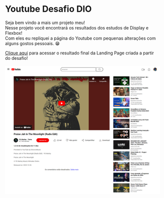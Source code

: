 # Youtube Desafio DIO

Seja bem vindo a mais um projeto meu! <br>
Nesse projeto você encontrará os resultados dos estudos de Display e Flexbox! <br> 
Com eles eu repliquei a página do Youtube com pequenas alterações com alguns gostos pessoais. 😁 <br>

[Clique aqui](https://gabrielgomesdev20.github.io/Youtube-Dio/) para acessar o resultado final da Landing Page criada a partir do desafio!
<br>
<br>
<img src="./assets/print-full.png">
